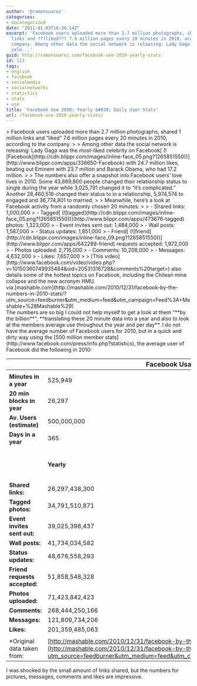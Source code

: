 ```yaml
---
author: '@ramonsuarez'
categories:
- Uncategorized
date: "2011-01-03T16:30:14Z"
excerpt: 'Facebook users uploaded more than 2.7 million photographs, shared 1 million
  links and ???liked??? 7.6 million pages every 20 minutes in 2010, according to the
  company. Among other data the social network is releasing: Lady Gaga was the most-liked
  cele...'
guid: http://ramonsuarez.com/facebook-use-2010-yearly-stats
id: 113
tags:
- english
- facebook
- socialmedia
- socialnetworks
- statistics
- stats
- use
title: 'Facebook Use 2010: Yearly &#038; Daily User Stats'
url: /facebook-use-2010-yearly-stats/
---
```


<div class="posterous_bookmarklet_entry">> Facebook users uploaded more than 2.7 million photographs, shared 1 million links and “liked” 7.6 million pages every 20 minutes in 2010, according to the company.
> 
> Among other data the social network is releasing: Lady Gaga was the most-liked celebrity on <span class="blippr-nobr">Facebook<span class="blippr-nobr">[<span> (</span>![Facebook](http://cdn.blippr.com/images/inline-face_05.png?1265851550)<span>)</span>](http://www.blippr.com/apps/336650-Facebook)</span></span> with 24.7 million likes, beating out Eminem with 23.7 million and Barack Obama, who had 17.2 million.
> 
> The numbers also offer a snapshot into Facebook users’ love lives in 2010. Some 43,869,800 people changed their relationship status to single during the year while 3,025,791 changed it to “it’s complicated.” Another 28,460,516 changed their status to in a relationship, 5,974,574 to engaged and 36,774,801 to married.
> 
> Meanwhile, here’s a look at Facebook activity from a randomly chosen 20 minutes:
> 
> - Shared links: 1,000,000
> - <span class="blippr-nobr">Tagged<span class="blippr-nobr">[<span> (</span>![tagged](http://cdn.blippr.com/images/inline-face_05.png?1265851550)<span>)</span>](http://www.blippr.com/apps/473676-tagged)</span></span> photos: 1,323,000
> - Event invites sent out: 1,484,000
> - Wall posts: 1,587,000
> - Status updates: 1,851,000
> - <span class="blippr-nobr">Friend<span class="blippr-nobr">[<span> (</span>![friend](http://cdn.blippr.com/images/inline-face_09.png?1265851550)<span>)</span>](http://www.blippr.com/apps/642289-friend)</span></span> requests accepted: 1,972,000
> - Photos uploaded: 2,716,000
> - Comments: 10,208,000
> - Messages: 4,632,000
> - Likes: 7,657,000
> 
> [This video](http://www.facebook.com/video/video.php?v=10150360749935484&oid=20531316728&comments%20target=) also details some of the hottest topics on Facebook, including the Chilean mine collapse and the new acronym HMU.

<div class="posterous_quote_citation">via [mashable.com](http://mashable.com/2010/12/31/facebook-by-the-numbers-in-2010-stats/?utm_source=feedburner&utm_medium=feed&utm_campaign=Feed%3A+Mashable+%28Mashable%29)</div>The numbers are so big I could not help myself to get a look at them “**by the billion**“, **translating these 20 minute data into a year and also to look at the members average use throughout the year and per day**. I do not have the average number of Facebook users for 2010, but in a quick and dirty way using the [500 million member stats](http://www.facebook.com/press/info.php?statistics), the average user of Facebook did the following in 2010:

| **<span style="font-size:large;">   </span>** | **<span style="font-size:large;">Facebook Usage Stats 2010\*</span>** |  |  |
|---|---|---|---|
|  |  |  |  |
| **Minutes in a year** | 525,949 |  |  |
| **20 min blocks in year** | 26,297 |  |  |
| **Av. Users (estimate)** | 500,000,000 |  |  |
| **Days in a year** | 365 |  |  |
|  |  |  |  |
|  | **Yearly** | **Per User** | **Per User &amp; Day** |
| **Shared links:** | 26,297,438,300 | 53 | 0.14 |
| **Tagged photos:** | 34,791,510,871 | 70 | 0.19 |
| **Event invites sent out:** | 39,025,398,437 | 78 | 0.21 |
| **Wall posts:** | 41,734,034,582 | 83 | 0.23 |
| **Status updates:** | 48,676,558,293 | 97 | 0.27 |
| **Friend requests accepted:** | 51,858,548,328 | 104 | 0.28 |
| **Photos uploaded:** | 71,423,842,423 | 143 | 0.39 |
| **Comments:** | 268,444,250,166 | 537 | 1.47 |
| **Messages:** | 121,809,734,206 | 244 | 0.67 |
| **Likes:** | 201,359,485,063 | 403 | 1.1 |
|  |  |  |  |
| \*Original data taken from: | [http://mashable.com/2010/12/31/facebook-by-the-numbers-in-2010-stats/?utm\_sou…](http://mashable.com/2010/12/31/facebook-by-the-numbers-in-2010-stats/?utm_source=feedburner&utm_medium=feed&utm_campaign=Feed%3A+Mashable+%28Mashable%29#) |  |  |

I was shocked by the small amount of links shared, but the numbers for pictures, messages, comments and likes are impressive.

</div>